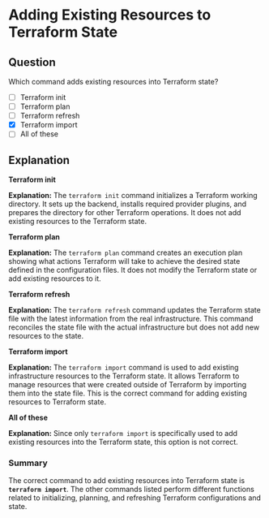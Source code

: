 # Adding Existing Resources to Terraform State

## Question

Which command adds existing resources into Terraform state?

- [ ] Terraform init
- [ ] Terraform plan
- [ ] Terraform refresh
- [x] Terraform import
- [ ] All of these

## Explanation

**Terraform init**

**Explanation:** The `terraform init` command initializes a Terraform working directory. It sets up the backend, installs required provider plugins, and prepares the directory for other Terraform operations. It does not add existing resources to the Terraform state.

**Terraform plan**

**Explanation:** The `terraform plan` command creates an execution plan showing what actions Terraform will take to achieve the desired state defined in the configuration files. It does not modify the Terraform state or add existing resources to it.

**Terraform refresh**

**Explanation:** The `terraform refresh` command updates the Terraform state file with the latest information from the real infrastructure. This command reconciles the state file with the actual infrastructure but does not add new resources to the state.

**Terraform import**

**Explanation:** The `terraform import` command is used to add existing infrastructure resources to the Terraform state. It allows Terraform to manage resources that were created outside of Terraform by importing them into the state file. This is the correct command for adding existing resources to Terraform state.

**All of these**

**Explanation:** Since only `terraform import` is specifically used to add existing resources into the Terraform state, this option is not correct.

### Summary

The correct command to add existing resources into Terraform state is **`terraform import`**. The other commands listed perform different functions related to initializing, planning, and refreshing Terraform configurations and state.
